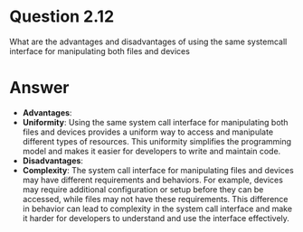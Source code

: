 # Question 2.12 #

What are the advantages and disadvantages of using the same systemcall interface for manipulating both files and devices

# Answer #

- **Advantages**:
- **Uniformity**: Using the same system call interface for manipulating both files and devices provides a uniform way to access and manipulate different types of resources. This uniformity simplifies the programming model and makes it easier for developers to write and maintain code.
- **Disadvantages**:
- **Complexity**: The system call interface for manipulating files and devices may have different requirements and behaviors. For example, devices may require additional configuration or setup before they can be accessed, while files may not have these requirements. This difference in behavior can lead to complexity in the system call interface and make it harder for developers to understand and use the interface effectively.

